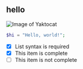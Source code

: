 ## hello
![Image of Yaktocat](https://octodex.github.com/images/yaktocat.png)
``` php
$hi = "Hello, world!";
```
- [x] List syntax is required
- [x] This item is complete
- [ ] This item is not complete
